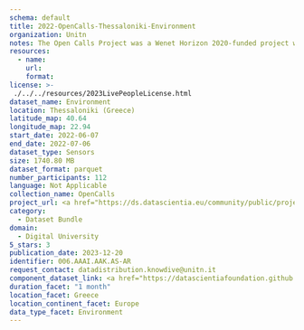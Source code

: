 ```yaml
---
schema: default
title: 2022-OpenCalls-Thessaloniki-Environment
organization: Unitn
notes: The Open Calls Project was a Wenet Horizon 2020-funded project with the goal of developing a diversity-aware, machine-mediated paradigm for social interactions. It collected information on the diversity and social contribution activities of the students at the University of Thessaly (UTH) in Greece. The purpose of this research was to gather and study the diversity of students (in terms of subject and level of study, age, gender, personality traits, moral and social values, beliefs, and attitudes towards others and life) participating in social contribution activities. The i-Log application was used to collect sensor data and time diaries from participants over the course of the study. Two questionnaires were also administered to respondents to gather demographic, profiling data, and student career information.
resources:
  - name: 
    url: 
    format: 
license: >-
 ./../../resources/2023LivePeopleLicense.html
dataset_name: Environment
location: Thessaloniki (Greece)
latitude_map: 40.64
longitude_map: 22.94
start_date: 2022-06-07
end_date: 2022-07-06
dataset_type: Sensors
size: 1740.80 MB
dataset_format: parquet
number_participants: 112
language: Not Applicable
collection_name: OpenCalls
project_url: <a href="https://ds.datascientia.eu/community/public/projects/1e465a20-1650-42f7-88d4-d7b1b8ed6bb6">https://ds.datascientia.eu/community/public/projects/1e465a20-1650-42f7-88d4-d7b1b8ed6bb6</a>
category: 
  - Dataset Bundle
domain: 
  - Digital University
5_stars: 3
publication_date: 2023-12-20
identifier: 006.AAAI.AAK.AS-AR
request_contact: datadistribution.knowdive@unitn.it
component_dataset_link: <a href="https://datascientiafoundation.github.io/LivePeople/datasets/2022-OC2-Thessaloniki-Light%20Event/">2022-OC2-Thessaloniki-Light Event</a>, <a href="https://datascientiafoundation.github.io/LivePeople/datasets/2022-OC2-Thessaloniki-Pressure%20Event/">2022-OC2-Thessaloniki-Pressure Event</a>
duration_facet: "1 month"
location_facet: Greece
location_continent_facet: Europe
data_type_facet: Environment
---
```

